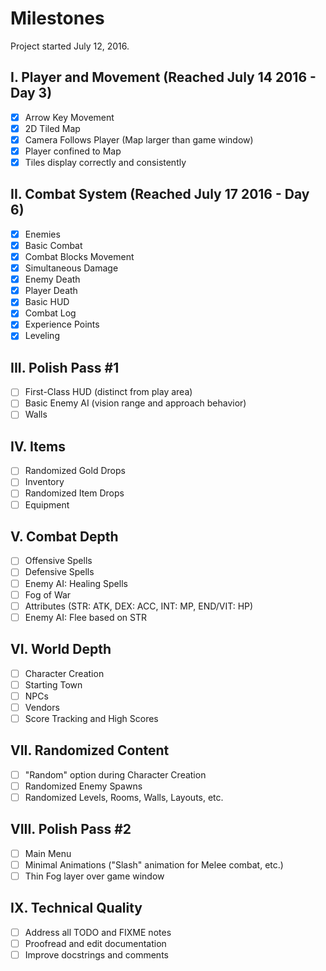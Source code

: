 # Milestones

Project started July 12, 2016.

## I. Player and Movement (Reached July 14 2016 - Day 3)

- [x] Arrow Key Movement
- [x] 2D Tiled Map
- [x] Camera Follows Player (Map larger than game window)
- [x] Player confined to Map
- [x] Tiles display correctly and consistently

## II. Combat System (Reached July 17 2016 - Day 6)

- [x] Enemies
- [x] Basic Combat
- [x] Combat Blocks Movement
- [x] Simultaneous Damage
- [x] Enemy Death
- [x] Player Death
- [x] Basic HUD
- [x] Combat Log
- [x] Experience Points
- [x] Leveling

## III. Polish Pass #1

- [ ] First-Class HUD (distinct from play area)
- [ ] Basic Enemy AI (vision range and approach behavior)
- [ ] Walls

## IV. Items

- [ ] Randomized Gold Drops
- [ ] Inventory
- [ ] Randomized Item Drops
- [ ] Equipment

## V. Combat Depth

- [ ] Offensive Spells
- [ ] Defensive Spells
- [ ] Enemy AI: Healing Spells
- [ ] Fog of War
- [ ] Attributes (STR: ATK, DEX: ACC, INT: MP, END/VIT: HP)
- [ ] Enemy AI: Flee based on STR

## VI. World Depth

- [ ] Character Creation
- [ ] Starting Town
- [ ] NPCs
- [ ] Vendors
- [ ] Score Tracking and High Scores

## VII. Randomized Content

- [ ] "Random" option during Character Creation
- [ ] Randomized Enemy Spawns
- [ ] Randomized Levels, Rooms, Walls, Layouts, etc.

## VIII. Polish Pass #2

- [ ] Main Menu
- [ ] Minimal Animations ("Slash" animation for Melee combat, etc.)
- [ ] Thin Fog layer over game window

## IX. Technical Quality

- [ ] Address all TODO and FIXME notes
- [ ] Proofread and edit documentation
- [ ] Improve docstrings and comments
